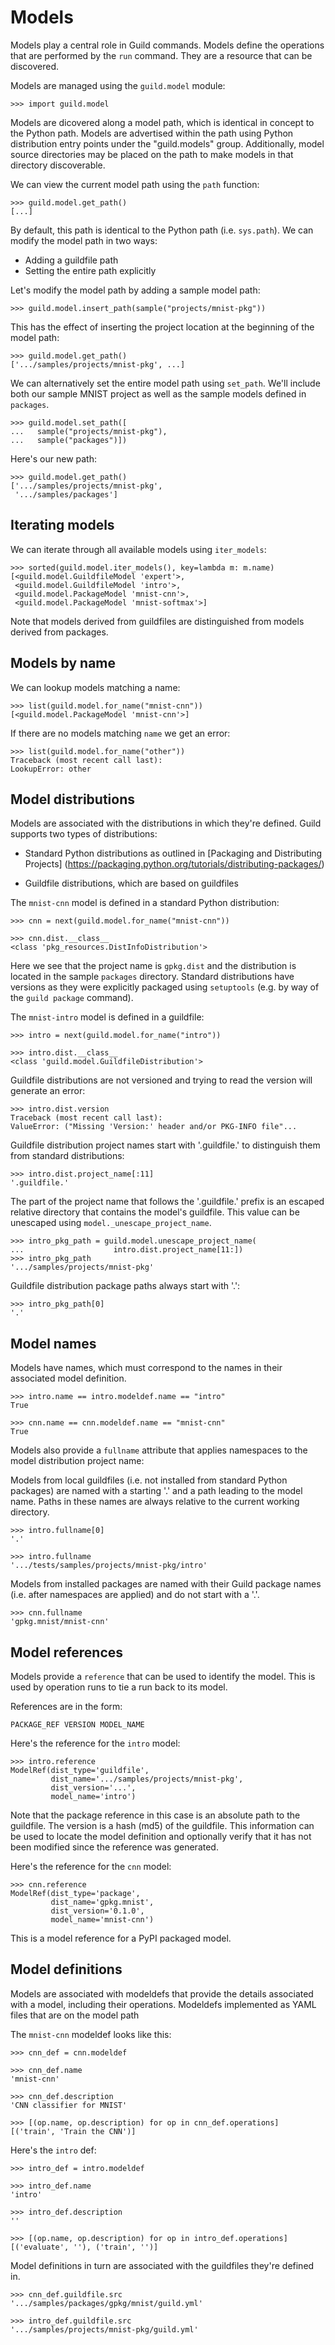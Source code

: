 # Models

Models play a central role in Guild commands. Models define the
operations that are performed by the `run` command. They are a
resource that can be discovered.

Models are managed using the `guild.model` module:

    >>> import guild.model

Models are dicovered along a model path, which is identical in concept
to the Python path. Models are advertised within the path using Python
distribution entry points under the "guild.models"
group. Additionally, model source directories may be placed on the
path to make models in that directory discoverable.

We can view the current model path using the `path` function:

    >>> guild.model.get_path()
    [...]

By default, this path is identical to the Python path
(i.e. `sys.path`). We can modify the model path in two ways:

- Adding a guildfile path
- Setting the entire path explicitly

Let's modify the model path by adding a sample model path:

    >>> guild.model.insert_path(sample("projects/mnist-pkg"))

This has the effect of inserting the project location at the beginning
of the model path:

    >>> guild.model.get_path()
    ['.../samples/projects/mnist-pkg', ...]

We can alternatively set the entire model path using `set_path`. We'll
include both our sample MNIST project as well as the sample models
defined in `packages`.

    >>> guild.model.set_path([
    ...   sample("projects/mnist-pkg"),
    ...   sample("packages")])

Here's our new path:

    >>> guild.model.get_path()
    ['.../samples/projects/mnist-pkg',
     '.../samples/packages']

## Iterating models

We can iterate through all available models using `iter_models`:

    >>> sorted(guild.model.iter_models(), key=lambda m: m.name)
    [<guild.model.GuildfileModel 'expert'>,
     <guild.model.GuildfileModel 'intro'>,
     <guild.model.PackageModel 'mnist-cnn'>,
     <guild.model.PackageModel 'mnist-softmax'>]

Note that models derived from guildfiles are distinguished from models
derived from packages.

## Models by name

We can lookup models matching a name:

    >>> list(guild.model.for_name("mnist-cnn"))
    [<guild.model.PackageModel 'mnist-cnn'>]

If there are no models matching `name` we get an error:

    >>> list(guild.model.for_name("other"))
    Traceback (most recent call last):
    LookupError: other

## Model distributions

Models are associated with the distributions in which they're
defined. Guild supports two types of distributions:

- Standard Python distributions as outlined in
  [Packaging and Distributing Projects]
  (https://packaging.python.org/tutorials/distributing-packages/)

- Guildfile distributions, which are based on guildfiles

The `mnist-cnn` model is defined in a standard Python distribution:

    >>> cnn = next(guild.model.for_name("mnist-cnn"))

    >>> cnn.dist.__class__
    <class 'pkg_resources.DistInfoDistribution'>

Here we see that the project name is `gpkg.dist` and the distribution
is located in the sample `packages` directory. Standard
distributions have versions as they were explicitly packaged using
`setuptools` (e.g. by way of the `guild package` command).

The `mnist-intro` model is defined in a guildfile:

    >>> intro = next(guild.model.for_name("intro"))

    >>> intro.dist.__class__
    <class 'guild.model.GuildfileDistribution'>

Guildfile distributions are not versioned and trying to read the
version will generate an error:

    >>> intro.dist.version
    Traceback (most recent call last):
    ValueError: ("Missing 'Version:' header and/or PKG-INFO file"...

Guildfile distribution project names start with '.guildfile.' to
distinguish them from standard distributions:

    >>> intro.dist.project_name[:11]
    '.guildfile.'

The part of the project name that follows the '.guildfile.' prefix is
an escaped relative directory that contains the model's
guildfile. This value can be unescaped using
`model._unescape_project_name`.

    >>> intro_pkg_path = guild.model.unescape_project_name(
    ...                    intro.dist.project_name[11:])
    >>> intro_pkg_path
    '.../samples/projects/mnist-pkg'

Guildfile distribution package paths always start with '.':

    >>> intro_pkg_path[0]
    '.'

## Model names

Models have names, which must correspond to the names in their
associated model definition.

    >>> intro.name == intro.modeldef.name == "intro"
    True

    >>> cnn.name == cnn.modeldef.name == "mnist-cnn"
    True

Models also provide a `fullname` attribute that applies namespaces to
the model distribution project name:

Models from local guildfiles (i.e. not installed from standard Python
packages) are named with a starting '.' and a path leading to the
model name. Paths in these names are always relative to the current
working directory.

    >>> intro.fullname[0]
    '.'

    >>> intro.fullname
    '.../tests/samples/projects/mnist-pkg/intro'

Models from installed packages are named with their Guild package
names (i.e. after namespaces are applied) and do not start with a '.'.

    >>> cnn.fullname
    'gpkg.mnist/mnist-cnn'

## Model references

Models provide a `reference` that can be used to identify the
model. This is used by operation runs to tie a run back to its model.

References are in the form:

    PACKAGE_REF VERSION MODEL_NAME

Here's the reference for the `intro` model:

    >>> intro.reference
    ModelRef(dist_type='guildfile',
             dist_name='.../samples/projects/mnist-pkg',
             dist_version='...',
             model_name='intro')

Note that the package reference in this case is an absolute path to
the guildfile. The version is a hash (md5) of the guildfile. This
information can be used to locate the model definition and optionally
verify that it has not been modified since the reference was
generated.

Here's the reference for the `cnn` model:

    >>> cnn.reference
    ModelRef(dist_type='package',
             dist_name='gpkg.mnist',
             dist_version='0.1.0',
             model_name='mnist-cnn')

This is a model reference for a PyPI packaged model.

## Model definitions

Models are associated with modeldefs that provide the details
associated with a model, including their operations. Modeldefs
implemented as YAML files that are on the model path

The `mnist-cnn` modeldef looks like this:

    >>> cnn_def = cnn.modeldef

    >>> cnn_def.name
    'mnist-cnn'

    >>> cnn_def.description
    'CNN classifier for MNIST'

    >>> [(op.name, op.description) for op in cnn_def.operations]
    [('train', 'Train the CNN')]

Here's the `intro` def:

    >>> intro_def = intro.modeldef

    >>> intro_def.name
    'intro'

    >>> intro_def.description
    ''

    >>> [(op.name, op.description) for op in intro_def.operations]
    [('evaluate', ''), ('train', '')]

Model definitions in turn are associated with the guildfiles they're
defined in.

    >>> cnn_def.guildfile.src
    '.../samples/packages/gpkg/mnist/guild.yml'

    >>> intro_def.guildfile.src
    '.../samples/projects/mnist-pkg/guild.yml'
